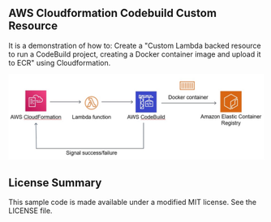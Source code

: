 ## AWS Cloudformation Codebuild Custom Resource

It is a demonstration of how to: Create a "Custom Lambda backed resource to run a CodeBuild project, creating a Docker container image and upload it to ECR" using Cloudformation.

![Overview](./overview.png)

## License Summary

This sample code is made available under a modified MIT license. See the LICENSE file.
